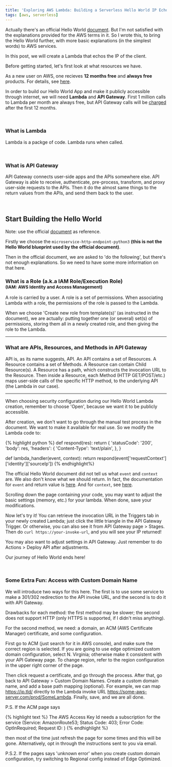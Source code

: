 ```yaml
---
title: 'Exploring AWS Lambda: Building a Serverless Hello World IP Echo App'
tags: [aws, serverless]
---
```


Actually there's an official Hello World [document](https://docs.aws.amazon.com/lambda/latest/dg/get-started-create-function.html). But I'm not satisfied with the explanations provided for the AWS terms in it. So I wrote this, to bring the Hello World further, with more basic explanations (in the simplest words) to AWS services.

In this post, we will create a Lambda that echos the IP of the client.

Before getting started, let's first look at what resources we have.

As a new user on AWS, one recieves **12 months free** and **always free** products. For details, see [here](https://aws.amazon.com/free/).

In order to build our Hello World App and make it publicly accessible through internet, we will need **Lambda** and **API Gateway**. First 1 million calls to Lambda per month are always free, but API Gateway calls will be [charged](https://aws.amazon.com/api-gateway/pricing/) after the first 12 months.

<br/>

### What is Lambda

Lambda is a packge of code. Lambda runs when called.

<br/>

### What is API Gateway

API Gateway connects user-side apps and the APIs somewhere else. API Gateway is able to receive, authenticate, pre-process, transform, and proxy user-side requests to the APIs. Then it do the almost same things to the return values from the APIs, and send them back to the user.

<br/>

## Start Building the Hello World

Note: use the official [document](https://docs.aws.amazon.com/lambda/latest/dg/get-started-create-function.html) as reference.

Firstly we choose the `microservice-http-endpoint-python3` **(this is not the Hello World blueprint used by the official document)**.

Then in the official document, we are asked to 'do the following', but there's not enough explanations. So we need to have some more information on that here.

<h3>What is a Role (a.k.a IAM Role/Execution Role)<br/>
<small>(IAM: AWS Identity and Access Management)</small></h3>

A role is carried by a user. A role is a set of permissions. When associating Lambda with a role, the permissions of the role is passed to the Lambda.

When we choose 'Create new role from template(s)' (as instructed in the document), we are actually: putting together one (or several) set(s) of permissions, storing them all in a newly created role, and then giving the role to the Lambda.

---

### What are APIs, Resources, and Methods in API Gateway

API is, as its name suggests, API. An API contains a set of Resources. A Resource contains a set of Methods. A Resource can contain Child Resource(s). A Resource has a path, which constructs the invocation URL to the Resource. Then inside a Resource, each Method (HTTP GET/POST/etc.) maps user-side calls of the specific HTTP method, to the underlying API (the Lambda in our case).

---

When choosing security configuration during our Hello World Lambda creation, remember to choose 'Open', because we want it to be publicly accessible.

After creation, we don't want to go through the manual test process in the document. We want to make it available for real use. So we modify the Lambda code to:

{% highlight python %}
def respond(res):
    return {
        'statusCode': '200',
        'body': res,
        'headers': {
            'Content-Type': 'text/plain',
        },
    }


def lambda_handler(event, context):
    return respond(event['requestContext']['identity']['sourceIp'])
{% endhighlight%}

The official Hello World document did not tell us what `event` and `context` are. We also don't know what we should return. In fact, the documentation for `event` and return value is [here](https://docs.aws.amazon.com/apigateway/latest/developerguide/set-up-lambda-proxy-integrations.html#api-gateway-simple-proxy-for-lambda-input-format). And for `context`, see [here](https://docs.aws.amazon.com/lambda/latest/dg/python-context-object.html).

Scrolling down the page containing your code, you may want to adjust the basic settings (memory, etc.) for your lambda. When done, save your modifications.

Now let's try it! You can retrieve the invocation URL in the Triggers tab in your newly created Lambda; just click the little triangle in the API Gateway Trigger. Or otherwise, you can also see it from API Gateway page > Stages. Then do `curl https://your-invoke-url`, and you will see your IP returned!

You may also want to adjust settings in API Gateway. Just remember to do Actions > Deploy API after adjustments.

Our journey of Hello World ends here!

<br/>

### Some Extra Fun: Access with Custom Domain Name

We will introduce two ways for this here. The first is to use some service to make a 301/302 redirection to the API invoke URL, and the second is to do it with API Gateway.

Drawbacks for each method: the first method may be slower; the second does not support HTTP (only HTTPS is supported, if I didn't miss anything).

For the second method, we need: a domain, an ACM (AWS Certificate Manager) certificate, and some configuration.

First go to ACM (just search for it in AWS console), and make sure the correct region is selected. If you are going to use edge optimized custom domain configuration, select N. Virginia; otherwise make it consistent with your API Gateway page. To change region, refer to the region configuration in the upper right corner of the page.

Then click request a certificate, and go through the process. After that, go back to API Gateway > Custom Domain Names. Create a custom domain name, and add a base path mapping (optional). For example, we can map https://ip.tld/ directly to the Lambda invoke URL https://some-aws-server.com/prod/SomeLambda. Finally, save, and we are all done.

P.S. If the ACM page says

{% highlight text %}
The AWS Access Key Id needs a subscription for the service (Service: AmazonRoute53; Status Code: 403; Error Code: OptInRequired; Request ID: <HIDDEN>)
{% endhighlight %}

then most of the time just refresh the page for some times and this will be gone. Alternatively, opt in through the instructions sent to you via email.

P.S.2. If the pages says 'unknown error' when you create custom domain configuration, try switching to Regional config instead of Edge Optimized.
